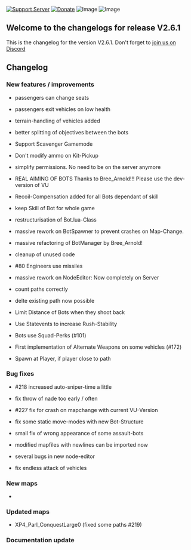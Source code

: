 [![Support Server](https://img.shields.io/discord/862736286774198322.svg?label=Discord&logo=Discord&colorB=7289da&style=for-the-badge)](https://discord.gg/K44VsQsKnx)
[![Donate](https://img.shields.io/badge/Donate-PayPal-green.svg?style=for-the-badge)](https://www.paypal.me/joe91de)
![Image](https://img.shields.io/github/downloads/Joe91/fun-bots/total?style=for-the-badge)
![Image](https://img.shields.io/github/stars/Joe91/fun-bots?style=for-the-badge)

## Welcome to the changelogs for release **V2.6.1**
This is the changelog for the version V2.6.1. Don't forget to [join us on Discord](https://discord.funbots.dev)

## Changelog

### New features / improvements
* passengers can change seats
* passengers exit vehicles on low health
* terrain-handling of vehicles added
* better splitting of objectives between the bots
* Support Scavenger Gamemode
* Don't modify ammo on Kit-Pickup
* simplify permissions. No need to be on the server anymore
* REAL AIMING OF BOTS Thanks to Bree_Arnold!!! Please use the dev-version of VU
* Recoil-Compensation added for all Bots dependant of skill
* keep Skill of Bot for whole game
* restructurisation of Bot.lua-Class
* massive rework on BotSpawner to prevent crashes on Map-Change.
* massive refactoring of BotManager by Bree_Arnold!
* cleanup of unused code
* #80 Engineers use missiles
* massive rework on NodeEditor: Now completely on Server
* count paths correctly
* delte existing path now possible

* Limit Distance of Bots when they shoot back
* Use Statevents to increase Rush-Stability
* Bots use Squad-Perks (#101)
* First implementation of Alternate Weapons on some vehicles (#172)
* Spawn at Player, if player close to path

### Bug fixes
* #218 increased auto-sniper-time a little
* fix throw of nade too early / often
* #227 fix for crash on mapchange with current VU-Version
* fix some static move-modes with new Bot-Structure
* small fix of wrong appearance of some assault-bots
* modified mapfiles with newlines can be imported now
* several bugs in new node-editor

* fix endless attack of vehicles

### New maps
* 

### Updated maps
* XP4_Parl_ConquestLarge0 (fixed some paths #219)

### Documentation update
